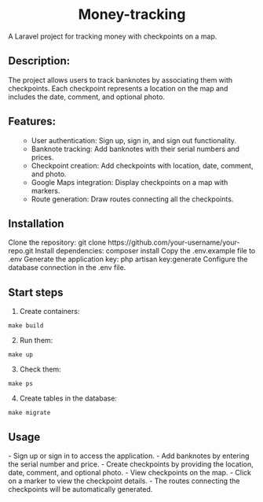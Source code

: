 <h1 align="center">Money-tracking</h1>
  <p> A Laravel project for tracking money with checkpoints on a map.
 <h2>Description:</h2>
  <p>The project allows users to track banknotes by associating them with checkpoints. Each checkpoint represents a location on the map and includes the date, comment, and optional photo.</p>
<h2>Features:</h2>
<ul>

- User authentication: Sign up, sign in, and sign out functionality.
- Banknote tracking: Add banknotes with their serial numbers and prices.
- Checkpoint creation: Add checkpoints with location, date, comment, and photo.
- Google Maps integration: Display checkpoints on a map with markers.
- Route generation: Draw routes connecting all the checkpoints.
</ul>

<h2> Installation </h2>
Clone the repository: git clone https://github.com/your-username/your-repo.git
Install dependencies: composer install
Copy the .env.example file to .env
Generate the application key: php artisan key:generate
Configure the database connection in the .env file.

<h2> Start steps</h2>

1. Create containers:

```make build```

2. Run them:

```make up```

3. Check them:

```make ps```

4. Create tables in the database:

```make migrate``` 

<h2>Usage </h2>
- Sign up or sign in to access the application.
- Add banknotes by entering the serial number and price.
- Create checkpoints by providing the location, date, comment, and optional photo.
- View checkpoints on the map.
- Click on a marker to view the checkpoint details.
- The routes connecting the checkpoints will be automatically generated.

